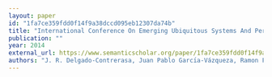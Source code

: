 ```yaml
---
layout: paper
id: "1fa7ce359fdd0f14f9a38dccd095eb12307da74b"
title: "International Conference On Emerging Ubiquitous Systems And Pervasive Networks ( Euspn-2014 ) Feature Selection For Place Classification Through Environmental Sounds"
publication: ""
year: 2014
external_url: https://www.semanticscholar.org/paper/1fa7ce359fdd0f14f9a38dccd095eb12307da74b
authors: "J. R. Delgado-Contrerasa, Juan Pablo Garcı́a-Vázqueza, Ramon F. Brenaa, Carlos E. Galván-Tejadaa, Jorge I. Galván-Tejadab"
---
```

